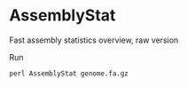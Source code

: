 # AssemblyStat
Fast assembly statistics overview, raw version

Run 
```
perl AssemblyStat genome.fa.gz
```

